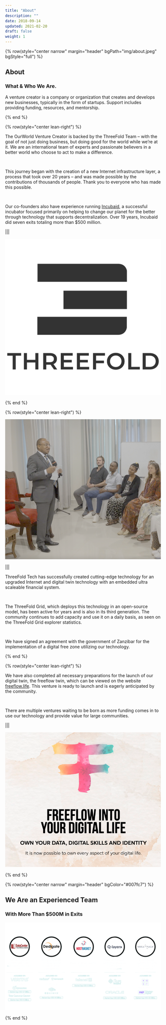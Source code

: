 ```yaml
---
title: "About"
description: ""
date: 2018-09-14
updated: 2021-02-20
draft: false
weight: 1
---
```


<!-- section 1 -->

{% row(style="center narrow" margin="header" bgPath="img/about.jpeg" bgStyle="full") %} 

## About
 
### What & Who We Are.

A venture creator is a company or organization that creates and develops new businesses, typically in the form of startups. Support includes providing funding, resources, and mentorship.

{% end %}

<!-- section 2 -->

{% row(style="center lean-right") %}

The OurWorld Venture Creator is backed by the ThreeFold Team – with the goal of not just doing business, but doing good for the world while we’re at it. We are an international team of experts and passionate believers in a better world who choose to act to make a difference.

<br/>

This journey began with the creation of a new Internet infrastructure layer, a process that took over 20 years – and was made possible by the contributions of thousands of people. Thank you to everyone who has made this possible.

<br/>

Our co-founders also have experience running [Incubaid](https://incubaid.com), a successful incubator focused primarily on helping to change our planet for the better through technology that supports decentralization. Over 19 years, Incubaid did seven exits totaling more than $500 million.

|||

![Image](./img/threefold.png)

{% end %}

<!-- section 3 -->

{% row(style="center lean-right") %}

![Image](./img/president.png)

|||

ThreeFold Tech has successfully created cutting-edge technology for an upgraded Internet and digital twin technology with an embedded ultra scaleable financial system.

<br/>

The ThreeFold Grid, which deploys this technology in an open-source model, has been active for years and is also in its third generation. The community continues to add capacity and use it on a daily basis, as seen on the ThreeFold Grid explorer statistics.

<br/>

We have signed an agreement with the government of Zanzibar for the implementation of a digital free zone utilizing our technology.

{% end %}

<!-- section 4 -->

{% row(style="center lean-right") %}

We have also completed all necessary preparations for the launch of our digital twin, the freeflow twin, which can be viewed on the website [freeflow.life](https://freeflow.life). This venture is ready to launch and is eagerly anticipated by the community.

<br/>

There are multiple ventures waiting to be born as more funding comes in to use our technology and provide value for large communities.

|||

![Image](./img/freeflow.png)

{% end %}

<!-- section 5 -->

{% row(style="center narrow" margin="header" bgColor="#007fc7") %} 

## We Are an Experienced Team

### With More Than $500M in Exits

![Image](./img/exits.png)

{% end %}